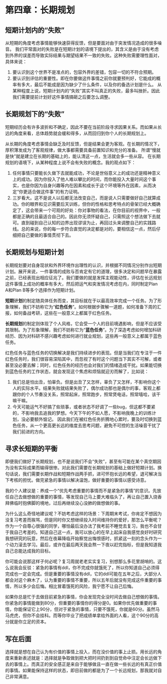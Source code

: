 # 第四章：长期规划

## 短期计划内的“失败”
从短期的角度考虑事情能够快速获得反馈，但是要面对由于突发情况造成的很多噪音。
我们平常面对的失败是在短期计划的语境下提出的，其含义是由于没有考虑到外界的误差而导致实际结果与期望结果不一致的失败。这种失败需要理性面对，具体来说：
1. 要认识到这个世界不是准点的，包容外界的差错，包容一切的不符合预期。
2. 要认识到评估的重要性。即在你要做这件事情之前你就要预判好，它能成的概率有多大，最后不能成是因为缺少了什么条件，以及你的备选计划是什么。
从某种程度上说，短期计划内的“失败”其实不叫真正的失败，最多叫挫折。因此我们需要提前计划好这件事情搞砸之后要怎么调整。

## 长期规划下的“失败”
短期经历会有许多波折和不确定，因此不要在当前阶段寻求因果关系。而如果从长远的角度来看，总体趋势就会缓和得多，从而回归到你个人的长期规划上。

从长期的角度考虑事情会缺乏及时反馈，但是结果会更为客观。在长期的情况下，厚积薄发成为了客观规律，做大事都需要具备前置知识和充分的准备。 所谓“慢就是快”就是建立在长期的基础上的，能认清这一点，生活就会多一些从容。
在长期规划的语境下，从某种程度上说不会有失败的概念。我的观点如下：
1. 任何事情只要能长久做下去就能成功，不论是世俗意义上的成功还是精神意义上的成功。因为你投入了他人难以攀比的时间，而你能投入大量时间这个事实，也是你因为自身兴趣等内在因素和成长于这个环境等外在因素，从而决定“你更适合做这件事”的有力证明。
2. 三岁看大。这不是说人以后都无法改变自己，而是说人只需要做好自己就算成功。你的眼界和见识需要后天训练，但你的性格和思考特点的骨架已经大概确定了，这会带来一个可观的好处：你对事物的看法，在你目前的视界中，一般都是正确的且最适合自己的。因此你无须怀疑自己，只需照这个想法做下去就可。直到碰到自己认知的边界出现谬误为止，再回过头来调整自己的实践路线。总的来说，你的每一步符合直觉的决定都是对的，要相信这一点，然后仔细把自己要做的事情贯彻下去。

## 长期规划与短期计划
长期规划要对自身现状和外界环境作出理性的认识，并根据不同情况分别作出短期计划。展开来说，一件事情的成败与否肯定有它的道理，很多决定和问题早在暴露之前，已经表现出相应征兆了。我们要做的就是发挥主观能动性，评估在长远规划这件事情上成功的概率有多大，然后把运气和突发情况考虑在内，同时制定Plan A和Plan B等多个选择作为短期计划。

**短期计划**的制定随具体任务而变，其目标就在于以最高效率完成一个任务。为了形象理解，我们不妨称它为“**红色任务**”。如何根据步骤解一道题，如何准备下周的汇报，如何备战考研，这些在一般意义上都属于红色任务。

**长期规划**的制定则体现了个人风格，它会受一个人的目前境遇影响，但是不应该受其限制。为了形象理解，我们不妨称它为“**蓝色任务**”。为了深造考虑如何增加科研经历、因为对科研不感兴趣考虑如何进行就业规划，这些再一般意义上都属于蓝色任务。

红色任务与蓝色任务的切换解决是我们持续进步的表现。但是当我们在专注于一件红色任务时，我们很容易深陷其中，而忽视了有时这个问题当下其实不可解，或者甚至没必要去解；同时，红色任务的经历也会对我们的情绪造成干扰。如果能切换到蓝色任务的工作状态，就会发现这个焦虑和烦恼就迎刃而解了，比如说：
1. 我们总是怕出丑，怕辜负。但是出丑了又怎样，辜负了又怎样，不影响你这个人的实际水平。结果失败就结果失败了，偶尔成功那也是偶尔的事，客观上都跟你的个人节奏没关系，照常起床，照常跑步，照常煲电话，照常嘻哈，该干嘛干嘛。
2. 今天可能运气不好搞了些琐事，或者状态不好调了一些bug，但这都不要紧的，不影响我去追我的梦想。今天下午的不如人愿，不影响我晚上的训练计划，没必要额外惦记。
因此我们在被红色任务折腾地心累时，要及时切换到蓝色任务，从一个更高更长远的维度去思考问题，避免不可控的生活噪音干扰了我们前进的方向。

## 寻求长短期的平衡
即便我们做好了长期规划，也不是说我们不会“失败”，甚至有可能在某个真空期因为没有实际成果而输得很惨。对此我们需要在长期规划的基础上做好短期计划。换句话说，我们需要长期作战和短期作战两手抓，进可怀抱长远的希望，退可解决当下考核的担忧。做完紧急的事情以解决温饱，做好重要的事情以感受诗意。

我的个人建议是：养成一个“优先考虑重要的事情而不是紧急的事情”的意识。先放任自己去做想做的重要的事情，等发现自己马上要大难临头了，再让自己置入烧香拜佛临时抱佛脚的境地，过后再继续没心没肺的做想做的事。

为什么这么奇怪地建议呢？不妨考虑这样的场景：下周期末考试，你肯定不想因为没复习考差而挨骂，但是同时你又想继续投入时间维持你的爱好，那怎么平衡呢？作为一个自尊心很强的同学，哪怕最后没办法了我考前不睡觉去复习，我也不会甘于我自己考差的。知道自己这一点，我可以放心的在早上起床自我感觉良好时研究我想研究的玩意，然后在夜幕降临开始察觉出悔恨感时，抓紧这一刻的念头作为一个动力滚去学习。最后，或许在最后两天我会熬一下夜以赶完指标，但是我知道我自己总能达成我的目标。

你可能会说那这样子何必呢？复习周就老老实实复习，别想那么多花里胡哨的。这么说我会反驳：紧急的事情有ddl，你不完成你就饿死了，所以你知道自己必须得完成也一定会完成。但是重要的事情没有ddl，它的ddl可能在五年之后，大部分人都会对这个麻木了，认为重要的事情不重要，所以五年后就没有完成这件重要的事情，所以多少会后悔。相比冒着饿死的风险，我宁愿不让自己后悔。

如果你总是忙于去做目前紧急的事情，你会发现完全没时间去做自己想做的事情。你紧急的事情能做到80分，但重要的事情你的得分是0。如果你优先做重要的事情，你能保证它上90分，但对于紧急的事情，只要不饿死，你就是60分。虽然马马虎虎，但你不会挂科。而等你毕业了把成绩单拿给外面的人看，这个90分的高分就是你立足的资本。

## 写在后面
选择就是想在自己认为有价值的事情上投入，而在没价值的事上止损。用长远的角度来重新表述就是：选择就是争取做到把大把时间扔到到自觉命中注定会长远做下去的事情上。而真正的安全感正是来自于能够做且一直在做一些长远的有真正价值的事情。如果能保持这样的状态，即目前做的都是为了一个长远规划，那我就对自己非常满意。